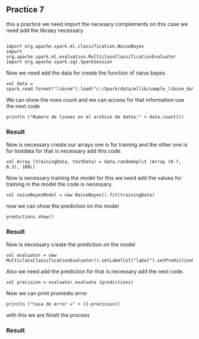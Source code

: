 ## Practice 7

this a practice we need import the necesary complements on this case we need add the libraey necessary.

```

import org.apache.spark.ml.classification.NaiveBayes
import org.apache.spark.ml.evaluation.MulticlassClassificationEvaluator
import org.apache.spark.sql.SparkSession 

```

Now we need add the data for create the function of naive bayes

```
val data = spark.read.format("libsvm").load("c:/Spark/data/mllib/sample_libsvm_data.txt")

```

We can show the rows count and we can access for that information use the next code
```
println ("Numero de lineas en el archivo de datos:" + data.count())
```
### Result

Now is necessary create our arrays one is for training and the other one is for testdata for that is necessary add this code.

```
val Array (trainingData, testData) = data.randomSplit (Array (0.7, 0.3), 100L)
```

Now is necessary training the model for this we need add the values for training in the model the code is necessary.

```
val naiveBayesModel = new NaiveBayes().fit(trainingData)
```

now we can show the prediction on the model

```
predictions.show()
```

### Result

Now is necessary create the prediction on the model

```
val evaluator = new MulticlassClassificationEvaluator().setLabelCol("label").setPredictionCol("prediction").setMetricName("accuracy")

```

Also we need add the prediction for that is necessary add the next code.

```
val precision = evaluator.evaluate (predictions) 
```

Now we can print promedio error 

```
println ("tasa de error =" + (1-precision))
```
with this we are finish the process

### Result